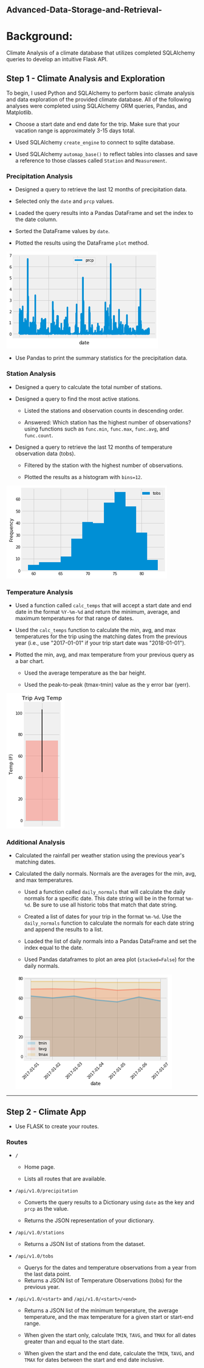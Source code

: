 ## Advanced-Data-Storage-and-Retrieval-

# Background:
Climate Analysis of a climate database that utilizes completed SQLAlchemy queries to develop an intuitive Flask API.

## Step 1 - Climate Analysis and Exploration

To begin, I used Python and SQLAlchemy to perform basic climate analysis and data exploration of the provided climate database. All of the following analyses were completed using SQLAlchemy ORM queries, Pandas, and Matplotlib.

* Choose a start date and end date for the trip. Make sure that your vacation range is approximately 3-15 days total.

* Used SQLAlchemy `create_engine` to connect to sqlite database.

* Used SQLAlchemy `automap_base()` to reflect tables into classes and save a reference to those classes called `Station` and `Measurement`.

### Precipitation Analysis

* Designed a query to retrieve the last 12 months of precipitation data.

* Selected only the `date` and `prcp` values.

* Loaded the query results into a Pandas DataFrame and set the index to the date column.

* Sorted the DataFrame values by `date`.

* Plotted the results using the DataFrame `plot` method.

![precipitation](Climate%20Analysis/Images%20and%20Markdown%20Notebook/output_18_0.png)

* Use Pandas to print the summary statistics for the precipitation data.

### Station Analysis

* Designed a query to calculate the total number of stations.

* Designed a query to find the most active stations.

  * Listed the stations and observation counts in descending order.

  * Answered: Which station has the highest number of observations? using functions such as `func.min`, `func.max`, `func.avg`, and `func.count`.

* Designed a query to retrieve the last 12 months of temperature observation data (tobs).

  * Filtered by the station with the highest number of observations.

  * Plotted the results as a histogram with `bins=12`.
  
![station](Climate%20Analysis/Images%20and%20Markdown%20Notebook/output_30_1.png)

### Temperature Analysis 

* Used a function called `calc_temps` that will accept a start date and end date in the format `%Y-%m-%d` and return the minimum, average, and maximum temperatures for that range of dates.

* Used the `calc_temps` function to calculate the min, avg, and max temperatures for the trip using the matching dates from the previous year (i.e., use "2017-01-01" if your trip start date was "2018-01-01").

* Plotted the min, avg, and max temperature from your previous query as a bar chart.

  * Used the average temperature as the bar height.

  * Used the peak-to-peak (tmax-tmin) value as the y error bar (yerr).

![Temperature](Climate%20Analysis/Images%20and%20Markdown%20Notebook/output_36_0.png)

### Additional Analysis 

  * Calculated the rainfall per weather station using the previous year's matching dates.

* Calculated the daily normals. Normals are the averages for the min, avg, and max temperatures.

  * Used a function called `daily_normals` that will calculate the daily normals for a specific date. This date string will be in the format `%m-%d`. Be sure to use all historic tobs that match that date string.

  * Created a list of dates for your trip in the format `%m-%d`. Use the `daily_normals` function to calculate the normals for each date string and append the results to a list.

  * Loaded the list of daily normals into a Pandas DataFrame and set the index equal to the date.

  * Used Pandas dataframes to plot an area plot (`stacked=False`) for the daily normals.
  
  ![areaplot](Climate%20Analysis/Images%20and%20Markdown%20Notebook/output_47_1.png)
  
  

- - -

## Step 2 - Climate App

* Use FLASK to create your routes.

### Routes

* `/`

  * Home page.

  * Lists all routes that are available.

* `/api/v1.0/precipitation`

  * Converts the query results to a Dictionary using `date` as the key and `prcp` as the value.

  * Returns the JSON representation of your dictionary.

* `/api/v1.0/stations`

  * Returns a JSON list of stations from the dataset.

* `/api/v1.0/tobs`
  * Querys for the dates and temperature observations from a year from the last data point.
  * Returns a JSON list of Temperature Observations (tobs) for the previous year.

* `/api/v1.0/<start>` and `/api/v1.0/<start>/<end>`

  * Returns a JSON list of the minimum temperature, the average temperature, and the max temperature for a given start or start-end range.

  * When given the start only, calculate `TMIN`, `TAVG`, and `TMAX` for all dates greater than and equal to the start date.

  * When given the start and the end date, calculate the `TMIN`, `TAVG`, and `TMAX` for dates between the start and end date inclusive. 

